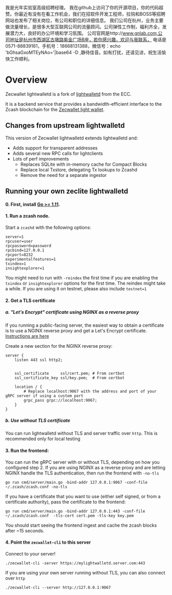 我是光年实验室高级招聘经理。
我在github上访问了你的开源项目，你的代码超赞。你最近有没有在看工作机会，我们在招软件开发工程师，拉钩和BOSS等招聘网站也发布了相关岗位，有公司和职位的详细信息。
我们公司在杭州，业务主要做流量增长，是很多大型互联网公司的流量顾问。公司弹性工作制，福利齐全，发展潜力大，良好的办公环境和学习氛围。
公司官网是http://www.gnlab.com,公司地址是杭州市西湖区古墩路紫金广场B座，若你感兴趣，欢迎与我联系，
电话是0571-88839161，手机号：18668131388，微信号：echo 'bGhsaGxoMTEyNAo='|base64 -D ,静待佳音。如有打扰，还请见谅，祝生活愉快工作顺利。

# Overview

Zecwallet lightwalletd is a fork of [lightwalletd](https://github.com/adityapk00/lightwalletd) from the ECC. 

It is a backend service that provides a bandwidth-efficient interface to the Zcash blockchain for the [Zecwallet light wallet](https://github.com/adityapk00/zecwallet-lite-lib).

## Changes from upstream lightwalletd
This version of Zecwallet lightwalletd extends lightwalletd and:
* Adds support for transparent addresses
* Adds several new RPC calls for lightclients
* Lots of perf improvements
  * Replaces SQLite with in-memory cache for Compact Blocks
  * Replace local Txstore, delegating Tx lookups to Zcashd
  * Remove the need for a separate ingestor

## Running your own zeclite lightwalletd

#### 0. First, install [Go >= 1.11](https://golang.org/dl/#stable).

#### 1. Run a zcash node.
Start a `zcashd` with the following options:
```
server=1
rpcuser=user
rpcpassword=password
rpcbind=127.0.0.1
rpcport=8232
experimentalfeatures=1
txindex=1
insightexplorer=1
```

You might need to run with `-reindex` the first time if you are enabling the `txindex` or `insightexplorer` options for the first time. The reindex might take a while. If you are using it on testnet, please also include `testnet=1`

#### 2. Get a TLS certificate

##### a. "Let's Encrypt" certificate using NGINX as a reverse proxy
If you running a public-facing server, the easiest way to obtain a certificate is to use a NGINX reverse proxy and get a Let's Encrypt certificate. [Instructions are here](https://www.nginx.com/blog/using-free-ssltls-certificates-from-lets-encrypt-with-nginx/)

Create a new section for the NGINX reverse proxy:
```
server {
    listen 443 ssl http2;
 
 
    ssl_certificate     ssl/cert.pem; # From certbot
    ssl_certificate_key ssl/key.pem;  # From certbot
    
    location / {
        # Replace localhost:9067 with the address and port of your gRPC server if using a custom port
        grpc_pass grpc://localhost:9067;
    }
}
```

##### b. Use without TLS certificate
You can run lightwalletd without TLS and server traffic over `http`. This is recommended only for local testing

#### 3. Run the frontend:
You can run the gRPC server with or without TLS, depending on how you configured step 2. If you are using NGINX as a reverse proxy and are letting NGINX handle the TLS authentication, then run the frontend with `-no-tls`

```
go run cmd/server/main.go -bind-addr 127.0.0.1:9067 -conf-file ~/.zcash/zcash.conf -no-tls
```

If you have a certificate that you want to use (either self signed, or from a certificate authority), pass the certificate to the frontend:

```
go run cmd/server/main.go -bind-addr 127.0.0.1:443 -conf-file ~/.zcash/zcash.conf  -tls-cert cert.pem -tls-key key.pem
```

You should start seeing the frontend ingest and cache the zcash blocks after ~15 seconds. 

#### 4. Point the `zecwallet-cli` to this server
Connect to your server!
```
./zecwallet-cli -server https://mylightwalletd.server.com:443
```

If you are using your own server running without TLS, you can also connect over `http`

```
./zecwallet-cli --server http://127.0.0.1:9067
```
